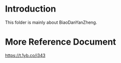 # Introduction
This folder is mainly about BiaoDanYanZheng.

# More Reference Document
https://t.1yb.co/i343
